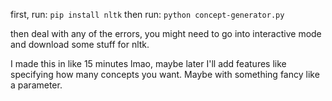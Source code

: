 first, run:
`pip install nltk`
then run:
`python concept-generator.py`

then deal with any of the errors, you might need to go into interactive mode and download some stuff for nltk. 


I made this in like 15 minutes lmao, maybe later I'll add features like specifying how many concepts you want. Maybe with something fancy like a parameter. 
